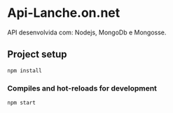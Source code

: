 # Api-Lanche.on.net

API desenvolvida com: Nodejs, MongoDb e Mongosse.

## Project setup
```
npm install
```

### Compiles and hot-reloads for development
```
npm start
```

